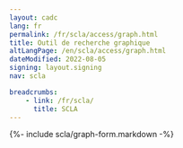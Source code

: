 ```yaml
---
layout: cadc
lang: fr
permalink: /fr/scla/access/graph.html
title: Outil de recherche graphique
altLangPage: /en/scla/access/graph.html
dateModified: 2022-08-05
signing: layout.signing
nav: scla

breadcrumbs:
    - link: /fr/scla/
      title: SCLA
---
```


{%- include scla/graph-form.markdown -%}
